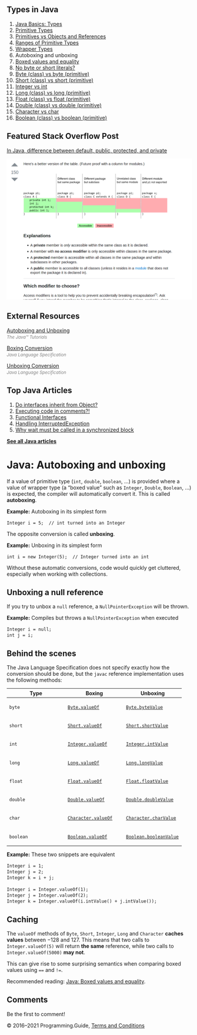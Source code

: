 <span class="underline"></span>

<span class="underline"></span>

Types in Java
-------------

1.  [Java Basics: Types](types.html)
2.  [Primitive Types](primitive-types.html)
3.  [Primitives vs Objects and References](primitives-vs-objects-references.html)
4.  [Ranges of Primitive Types](primitive-ranges.html)
5.  [Wrapper Types](wrapper-types.html)
6.  Autoboxing and unboxing
7.  [Boxed values and equality](boxed-values-equality.html)
8.  [No byte or short literals?](byte-short-literals.html)
9.  [Byte (class) vs byte (primitive)](byte-vs-byte.html)
10. [Short (class) vs short (primitive)](short-vs-short.html)
11. [Integer vs int](integer-vs-int.html)
12. [Long (class) vs long (primitive)](long-vs-long.html)
13. [Float (class) vs float (primitive)](float-vs-float.html)
14. [Double (class) vs double (primitive)](double-vs-double.html)
15. [Character vs char](character-vs-char.html)
16. [Boolean (class) vs boolean (primitive)](boolean-vs-boolean.html)

Featured Stack Overflow Post
----------------------------

[In Java, difference between default, public, protected, and private](https://stackoverflow.com/a/33627846/276052)  
  
[<img src="../images/so-featured-33627846.png" alt="StackOverflow screenshot thumbnail" class="screenshot" />](https://stackoverflow.com/a/33627846/276052)

<span class="underline"></span>

External Resources
------------------

[Autoboxing and Unboxing](https://docs.oracle.com/javase/tutorial/java/data/autoboxing.html)  
<span style="color: grey; font-style: italic; font-size: smaller">The Java™ Tutorials</span>

[Boxing Conversion](https://docs.oracle.com/javase/specs/jls/se9/html/jls-5.html#jls-5.1.7)  
<span style="color: grey; font-style: italic; font-size: smaller">Java Language Specification</span>

[Unboxing Conversion](https://docs.oracle.com/javase/specs/jls/se9/html/jls-5.html#jls-5.1.8)  
<span style="color: grey; font-style: italic; font-size: smaller">Java Language Specification</span>

Top Java Articles
-----------------

1.  [Do interfaces inherit from Object?](do-interfaces-inherit-from-object.html)
2.  [Executing code in comments?!](executing-code-in-comments.html)
3.  [Functional Interfaces](functional-interfaces.html)
4.  [Handling InterruptedException](handling-interrupted-exceptions.html)
5.  [Why wait must be called in a synchronized block](why-wait-must-be-in-synchronized.html)

[**See all Java articles**](index.html)

Java: Autoboxing and unboxing
=============================

If a value of primitive type (`int`, `double`, `boolean`, …) is provided where a value of wrapper type (a “boxed value” such as `Integer`, `Double`, `Boolean`, …) is expected, the compiler will automatically convert it. This is called **autoboxing**.

**Example:** Autoboxing in its simplest form

    Integer i = 5;  // int turned into an Integer

The opposite conversion is called **unboxing**.

**Example:** Unboxing in its simplest form

    int i = new Integer(5);  // Integer turned into an int

Without these automatic conversions, code would quickly get cluttered, especially when working with collections.

Unboxing a null reference
-------------------------

If you try to unbox a `null` reference, a `NullPointerException` will be thrown.

**Example:** Compiles but throws a `NullPointerException` when executed

    Integer i = null;
    int j = i;

Behind the scenes
-----------------

The Java Language Specification does not specify exactly how the conversion should be done, but the `javac` reference implementation uses the following methods:

<table><colgroup><col style="width: 33%" /><col style="width: 33%" /><col style="width: 33%" /></colgroup><thead><tr class="header"><th>Type</th><th>Boxing</th><th>Unboxing</th></tr></thead><tbody><tr class="odd"><td><p><code>byte</code></p></td><td><a href="https://docs.oracle.com/javase/8/docs/api/java/lang/Byte.html#valueOf-byte-"><code>Byte.valueOf</code></a></td><td><a href="https://docs.oracle.com/javase/8/docs/api/java/lang/Byte.html#byteValue--"><code>Byte.byteValue</code></a></td></tr><tr class="even"><td><p><code>short</code></p></td><td><a href="https://docs.oracle.com/javase/8/docs/api/java/lang/Short.html#valueOf-short-"><code>Short.valueOf</code></a></td><td><a href="https://docs.oracle.com/javase/8/docs/api/java/lang/Short.html#shortValue--"><code>Short.shortValue</code></a></td></tr><tr class="odd"><td><p><code>int</code></p></td><td><a href="https://docs.oracle.com/javase/8/docs/api/java/lang/Integer.html#valueOf-int-"><code>Integer.valueOf</code></a></td><td><a href="https://docs.oracle.com/javase/8/docs/api/java/lang/Integer.html#intValue--"><code>Integer.intValue</code></a></td></tr><tr class="even"><td><p><code>long</code></p></td><td><a href="https://docs.oracle.com/javase/8/docs/api/java/lang/Long.html#valueOf-long-"><code>Long.valueOf</code></a></td><td><a href="https://docs.oracle.com/javase/8/docs/api/java/lang/Long.html#longValue--"><code>Long.longValue</code></a></td></tr><tr class="odd"><td><p><code>float</code></p></td><td><a href="https://docs.oracle.com/javase/8/docs/api/java/lang/Float.html#valueOf-float-"><code>Float.valueOf</code></a></td><td><a href="https://docs.oracle.com/javase/8/docs/api/java/lang/Float.html#floatValue--"><code>Float.floatValue</code></a></td></tr><tr class="even"><td><p><code>double</code></p></td><td><a href="https://docs.oracle.com/javase/8/docs/api/java/lang/Double.html#valueOf-double-"><code>Double.valueOf</code></a></td><td><a href="https://docs.oracle.com/javase/8/docs/api/java/lang/Double.html#doubleValue--"><code>Double.doubleValue</code></a></td></tr><tr class="odd"><td><p><code>char</code></p></td><td><a href="https://docs.oracle.com/javase/8/docs/api/java/lang/Character.html#valueOf-char-"><code>Character.valueOf</code></a></td><td><a href="https://docs.oracle.com/javase/8/docs/api/java/lang/Character.html#charValue--"><code>Character.charValue</code></a></td></tr><tr class="even"><td><p><code>boolean</code></p></td><td><a href="https://docs.oracle.com/javase/8/docs/api/java/lang/Boolean.html#valueOf-boolean-"><code>Boolean.valueOf</code></a></td><td><a href="https://docs.oracle.com/javase/8/docs/api/java/lang/Boolean.html#booleanValue--"><code>Boolean.booleanValue</code></a></td></tr></tbody></table>

**Example:** These two snippets are equivalent

    Integer i = 1;
    Integer j = 2;
    Integer k = i + j;

    Integer i = Integer.valueOf(1);
    Integer j = Integer.valueOf(2);
    Integer k = Integer.valueOf(i.intValue() + j.intValue());

Caching
-------

The `valueOf` methods of `Byte`, `Short`, `Integer`, `Long` and `Character` **caches values** between −128 and 127. This means that two calls to `Integer.valueOf(5)` will return **the same** reference, while two calls to `Integer.valueOf(5000)` **may not**.

This can give rise to some surprising semantics when comparing boxed values using `==` and `!=`.

Recommended reading: [Java: Boxed values and equality](boxed-values-equality.html).

Comments
--------

Be the first to comment!

© 2016–2021 Programming.Guide, [Terms and Conditions](../terms-and-conditions.html)
